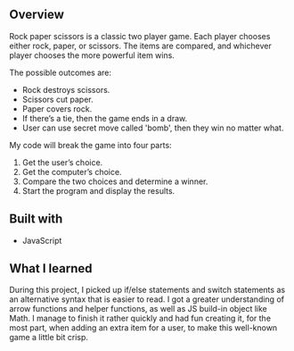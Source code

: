 ## Overview
Rock paper scissors is a classic two player game. Each player chooses either rock, paper, or scissors. The items are compared, and whichever player chooses the more powerful item wins.

The possible outcomes are:

-   Rock destroys scissors.
-   Scissors cut paper.
-   Paper covers rock.
-   If there’s a tie, then the game ends in a draw.
-   User can use secret move called 'bomb', then they win no matter what.

My code will break the game into four parts:

1.  Get the user’s choice.
2.  Get the computer’s choice.
3.  Compare the two choices and determine a winner.
4.  Start the program and display the results.

## Built with
- JavaScript

## What I learned
During this project, I picked up if/else statements and switch statements as an alternative syntax that is easier to read. I got a greater understanding of arrow functions and helper functions, as well as JS build-in object like Math. I manage to finish it rather quickly and had fun creating it, for the most part, when adding an extra item for a user, to make this well-known game a little bit crisp.
